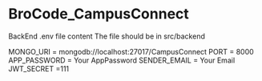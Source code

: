 # BroCode_CampusConnect

BackEnd .env file content
The file should be in src/backend

MONGO_URI = mongodb://localhost:27017/CampusConnect
PORT = 8000
APP_PASSWORD = Your AppPassword
SENDER_EMAIL = Your Email
JWT_SECRET =111

